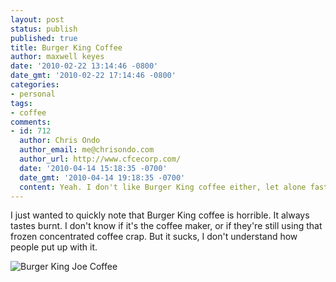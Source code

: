 ```yaml
---
layout: post
status: publish
published: true
title: Burger King Coffee
author: maxwell keyes
date: '2010-02-22 13:14:46 -0800'
date_gmt: '2010-02-22 17:14:46 -0800'
categories:
- personal
tags:
- coffee
comments:
- id: 712
  author: Chris Ondo
  author_email: me@chrisondo.com
  author_url: http://www.cfcecorp.com/
  date: '2010-04-14 15:18:35 -0700'
  date_gmt: '2010-04-14 19:18:35 -0700'
  content: Yeah. I don't like Burger King coffee either, let alone fast food.
---
```


I just wanted to quickly note that Burger King coffee is horrible. It always tastes burnt. I don't know if it's the coffee
maker, or if they're still using that frozen concentrated coffee crap. But it sucks, I don't understand how people put up with it.

![Burger King Joe Coffee]({{site.assets.url_prefix}}/images/posts/burger-king-joe-coffee.jpg "Burger King Joe Coffee")
